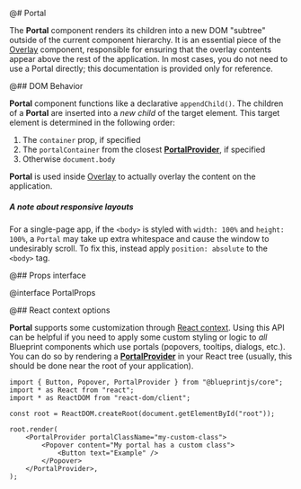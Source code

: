 @# Portal

The **Portal** component renders its children into a new DOM "subtree" outside of the current component
hierarchy. It is an essential piece of the [Overlay](#core/components/overlay) component, responsible for
ensuring that the overlay contents appear above the rest of the application. In most cases, you do not
need to use a Portal directly; this documentation is provided only for reference.

@## DOM Behavior

**Portal** component functions like a declarative `appendChild()`. The children of a **Portal** are inserted into a _new child_ of the target element. This target element is determined in the following order:

1. The `container` prop, if specified
2. The `portalContainer` from the closest [**PortalProvider**](#core/context/portal-provider), if specified
3. Otherwise `document.body`

**Portal** is used inside [Overlay](#core/components/overlay) to actually overlay the content on the
application.

<div class="@ns-callout @ns-intent-warning @ns-icon-move @ns-callout-has-body-content">
    <h5 class="@ns-heading">A note about responsive layouts</h5>

For a single-page app, if the `<body>` is styled with `width: 100%` and `height: 100%`, a `Portal`
may take up extra whitespace and cause the window to undesirably scroll. To fix this, instead
apply `position: absolute` to the `<body>` tag.

</div>

@## Props interface

@interface PortalProps

@## React context options

**Portal** supports some customization through [React context](https://react.dev/learn/passing-data-deeply-with-context).
Using this API can be helpful if you need to apply some custom styling or logic to _all_ Blueprint
components which use portals (popovers, tooltips, dialogs, etc.). You can do so by rendering a
[**PortalProvider**](#core/context/portal-provider) in your React tree
(usually, this should be done near the root of your application).

```tsx
import { Button, Popover, PortalProvider } from "@blueprintjs/core";
import * as React from "react";
import * as ReactDOM from "react-dom/client";

const root = ReactDOM.createRoot(document.getElementById("root"));

root.render(
    <PortalProvider portalClassName="my-custom-class">
        <Popover content="My portal has a custom class">
            <Button text="Example" />
        </Popover>
    </PortalProvider>,
);
```
